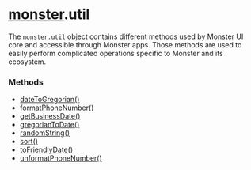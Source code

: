 # [monster][monster].util
The `monster.util` object contains different methods used by Monster UI core and accessible through Monster apps. Those methods are used to easily perform complicated operations specific to Monster and its ecosystem.

### Methods
* [dateToGregorian()][date_to_gregorian]
* [formatPhoneNumber()][format_phone_number]
* [getBusinessDate()][get_business_date]
* [gregorianToDate()][gregorian_to_date]
* [randomString()][random_string]
* [sort()][sort]
* [toFriendlyDate()][to_friendly_date]
* [unformatPhoneNumber()][unformat_phone_number]

[monster]: ../monster.md

[date_to_gregorian]: monster.util/dateToGregorian().md
[format_phone_number]: monster.util/formatPhoneNumber().md
[get_business_date]: monster.util/getBusinessDate().md
[gregorian_to_date]: monster.util/gregorianToDate().md
[random_string]: monster.util/randomString().md
[sort]: monster.util/sort().md
[to_friendly_date]: monster.util/toFriendlyDate().md
[unformat_phone_number]: monster.util/unformatPhoneNumber().md
